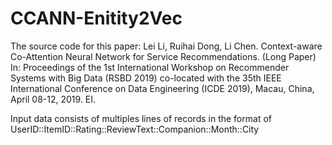 # CCANN-Enitity2Vec

The source code for this paper:
Lei Li, Ruihai Dong, Li Chen. Context-aware Co-Attention Neural Network for Service Recommendations. (Long Paper) In: Proceedings of the 1st International Workshop on Recommender Systems with Big Data (RSBD 2019) co-located with the 35th IEEE International Conference on Data Engineering (ICDE 2019), Macau, China, April 08-12, 2019. EI.

Input data consists of multiples lines of records in the format of
UserID::ItemID::Rating::ReviewText::Companion::Month::City
